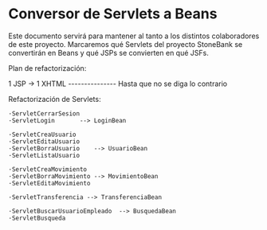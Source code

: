# Conversor de Servlets a Beans

Este documento servirá para mantener al tanto a los distintos colaboradores de este proyecto. Marcaremos qué Servlets del proyecto StoneBank se convertirán en Beans y qué JSPs se convierten en qué JSFs.


Plan de refactorización: 

1 JSP -> 1 XHTML --------------- Hasta que no se diga lo contrario

Refactorización de Servlets: 

	·ServletCerrarSesion
	·ServletLogin		--> LoginBean
	
	·ServletCreaUsuario
	·ServletEditaUsuario
	·ServletBorraUsuario	--> UsuarioBean
	·ServletListaUsuario
	
	·ServletCreaMovimiento
	·ServletBorraMovimiento --> MovimientoBean
	·ServletEditaMovimiento
	
	·ServletTransferencia --> TransferenciaBean
	
	·ServletBuscarUsuarioEmpleado  --> BusquedaBean
	·ServletBusqueda
	
	 
